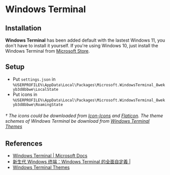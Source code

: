 # Windows Terminal

## Installation

**Windows Terminal** has been added default with the lastest Windows 11, you don't have to install it yourself. If you're using Windows 10, just install the Windows Terminal from [Microsoft Store](https://aka.ms/terminal).

## Setup

- Put `settings.json` in `%USERPROFILE%\AppData\Local\Packages\Microsoft.WindowsTerminal_8wekyb3d8bbwe\LocalState`
- Put icons in `%USERPROFILE%\AppData\Local\Packages\Microsoft.WindowsTerminal_8wekyb3d8bbwe\RoamingState`

<h6>† The icons could be downloaded from <a href="https://icon-icons.com/">Icon-Icons</a> and <a href="https://www.flaticon.com/">Flaticon</a>. The theme schemes of Windows Terminal be download from <a href="https://windowsterminalthemes.dev/">Windows Terminal Themes</a>

## References

- [Windows Terminal | Microsoft Docs](https://docs.microsoft.com/en/windows/terminal/)
- [新生代 Windows 终端：Windows Terminal 的全面自定義 | ](https://sspai.com/post/59380)
- [Windows Terminal Themes](https://windowsterminalthemes.dev/)
